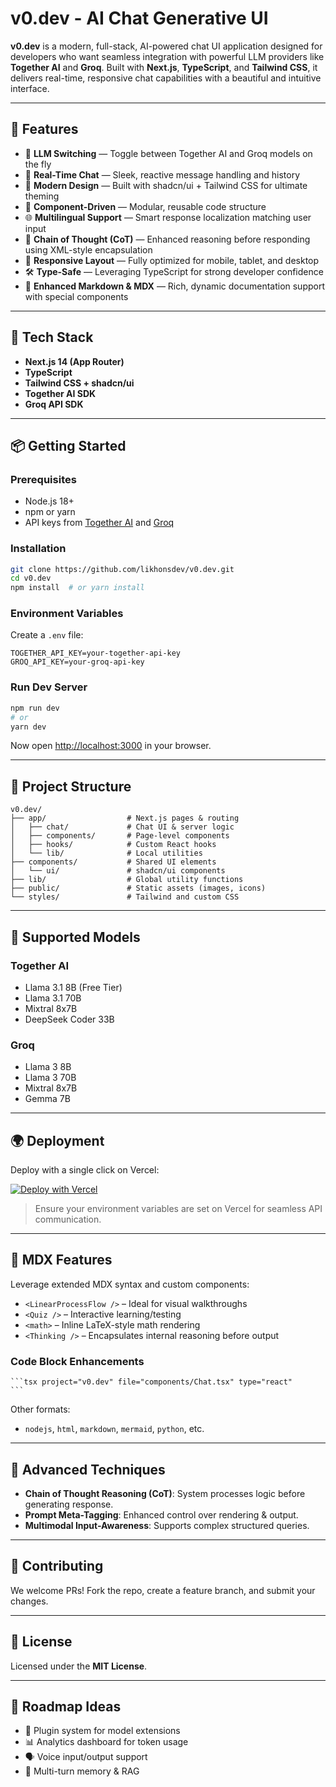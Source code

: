 # v0.dev - AI Chat Generative UI

**v0.dev** is a modern, full-stack, AI-powered chat UI application designed for developers who want seamless integration with powerful LLM providers like **Together AI** and **Groq**. Built with **Next.js**, **TypeScript**, and **Tailwind CSS**, it delivers real-time, responsive chat capabilities with a beautiful and intuitive interface.

---

## 🚀 Features

* 🧠 **LLM Switching** — Toggle between Together AI and Groq models on the fly
* 💬 **Real-Time Chat** — Sleek, reactive message handling and history
* 🎨 **Modern Design** — Built with shadcn/ui + Tailwind CSS for ultimate theming
* 🧩 **Component-Driven** — Modular, reusable code structure
* 🌐 **Multilingual Support** — Smart response localization matching user input
* 🧠 **Chain of Thought (CoT)** — Enhanced reasoning before responding using XML-style encapsulation
* 📱 **Responsive Layout** — Fully optimized for mobile, tablet, and desktop
* 🛠️ **Type-Safe** — Leveraging TypeScript for strong developer confidence
* 🌈 **Enhanced Markdown & MDX** — Rich, dynamic documentation support with special components

---

## 🧰 Tech Stack

* **Next.js 14 (App Router)**
* **TypeScript**
* **Tailwind CSS + shadcn/ui**
* **Together AI SDK**
* **Groq API SDK**

---

## 📦 Getting Started

### Prerequisites

* Node.js 18+
* npm or yarn
* API keys from [Together AI](https://together.ai) and [Groq](https://console.groq.com)

### Installation

```bash
git clone https://github.com/likhonsdev/v0.dev.git
cd v0.dev
npm install  # or yarn install
```

### Environment Variables

Create a `.env` file:

```env
TOGETHER_API_KEY=your-together-api-key
GROQ_API_KEY=your-groq-api-key
```

### Run Dev Server

```bash
npm run dev
# or
yarn dev
```

Now open [http://localhost:3000](http://localhost:3000) in your browser.

---

## 📁 Project Structure

```
v0.dev/
├── app/                  # Next.js pages & routing
│   ├── chat/             # Chat UI & server logic
│   ├── components/       # Page-level components
│   ├── hooks/            # Custom React hooks
│   └── lib/              # Local utilities
├── components/           # Shared UI elements
│   └── ui/               # shadcn/ui components
├── lib/                  # Global utility functions
├── public/               # Static assets (images, icons)
└── styles/               # Tailwind and custom CSS
```

---

## 🤖 Supported Models

### Together AI

* Llama 3.1 8B (Free Tier)
* Llama 3.1 70B
* Mixtral 8x7B
* DeepSeek Coder 33B

### Groq

* Llama 3 8B
* Llama 3 70B
* Mixtral 8x7B
* Gemma 7B

---

## 🌍 Deployment

Deploy with a single click on Vercel:

[![Deploy with Vercel](https://vercel.com/button)](https://vercel.com/new/clone?repository-url=https%3A%2F%2Fgithub.com%2Flikhonsdev%2Fv0.dev)

> Ensure your environment variables are set on Vercel for seamless API communication.

---

## 🧠 MDX Features

Leverage extended MDX syntax and custom components:

* `<LinearProcessFlow />` – Ideal for visual walkthroughs
* `<Quiz />` – Interactive learning/testing
* `<math>` – Inline LaTeX-style math rendering
* `<Thinking />` – Encapsulates internal reasoning before output

### Code Block Enhancements

````tsx
```tsx project="v0.dev" file="components/Chat.tsx" type="react"
```
````

Other formats:

* `nodejs`, `html`, `markdown`, `mermaid`, `python`, etc.

---

## 🧪 Advanced Techniques

* **Chain of Thought Reasoning (CoT)**: System processes logic before generating response.
* **Prompt Meta-Tagging**: Enhanced control over rendering & output.
* **Multimodal Input-Awareness**: Supports complex structured queries.

---

## 🤝 Contributing

We welcome PRs! Fork the repo, create a feature branch, and submit your changes.

---

## 📄 License

Licensed under the **MIT License**.

---

## 🎯 Roadmap Ideas

* 🔌 Plugin system for model extensions
* 📊 Analytics dashboard for token usage
* 🗣️ Voice input/output support
* 🧠 Multi-turn memory & RAG
